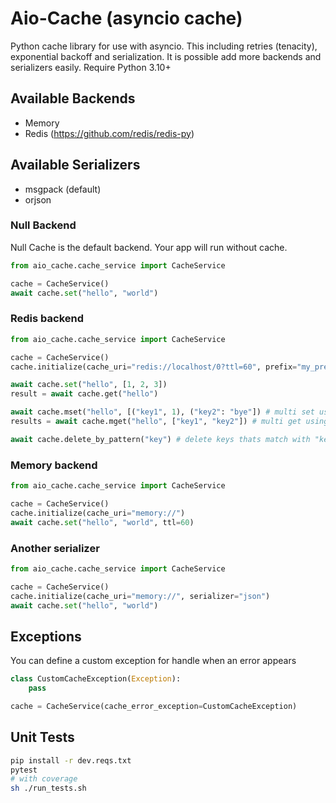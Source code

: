 # Aio-Cache (asyncio cache)
Python cache library for use with asyncio. This including retries (tenacity), exponential backoff and serialization.
It is possible add more backends and serializers easily.
Require Python 3.10+


## Available Backends
* Memory
* Redis (https://github.com/redis/redis-py)

## Available Serializers
* msgpack (default)
* orjson


### Null Backend
Null Cache is the default backend. Your app will run without cache.
``` python
from aio_cache.cache_service import CacheService

cache = CacheService()
await cache.set("hello", "world")
```


### Redis backend
``` python
from aio_cache.cache_service import CacheService

cache = CacheService()
cache.initialize(cache_uri="redis://localhost/0?ttl=60", prefix="my_prefix")

await cache.set("hello", [1, 2, 3])
result = await cache.get("hello")

await cache.mset("hello", [("key1", 1), ("key2": "bye"]) # multi set using a pipeline
results = await cache.mget("hello", ["key1", "key2"]) # multi get using a pipeline

await cache.delete_by_pattern("key") # delete keys thats match with "key*"
```

### Memory backend
``` python
from aio_cache.cache_service import CacheService

cache = CacheService()
cache.initialize(cache_uri="memory://")
await cache.set("hello", "world", ttl=60)
```

### Another serializer
``` python
from aio_cache.cache_service import CacheService

cache = CacheService()
cache.initialize(cache_uri="memory://", serializer="json")
await cache.set("hello", "world")
```

## Exceptions
You can define a custom exception for handle when an error appears
```python
class CustomCacheException(Exception):
    pass

cache = CacheService(cache_error_exception=CustomCacheException)
```


## Unit Tests
```bash
pip install -r dev.reqs.txt
pytest
# with coverage
sh ./run_tests.sh
```

